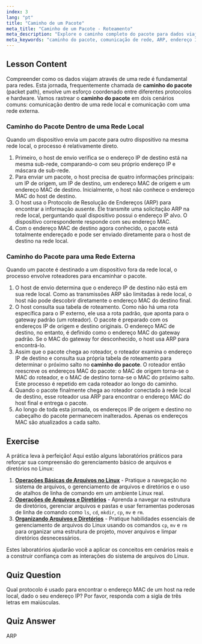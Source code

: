 ```yaml
---
index: 3
lang: "pt"
title: "Caminho de um Pacote"
meta_title: "Caminho de um Pacote - Roteamento"
meta_description: "Explore o caminho completo do pacote para dados viajando em uma rede local e pela internet. Aprenda como endereços IP, endereços MAC, ARP e tabelas de roteamento funcionam juntos para garantir a comunicação de rede bem-sucedida no Linux."
meta_keywords: "caminho do pacote, comunicação de rede, ARP, endereço IP, endereço MAC, tabela de roteamento, gateway padrão, rede Linux, tráfego de pacotes"
---
```


## Lesson Content

Compreender como os dados viajam através de uma rede é fundamental para redes. Esta jornada, frequentemente chamada de **caminho do pacote** (packet path), envolve um esforço coordenado entre diferentes protocolos e hardware. Vamos rastrear o **caminho do pacote** em dois cenários comuns: comunicação dentro de uma rede local e comunicação com uma rede externa.

### Caminho do Pacote Dentro de uma Rede Local

Quando um dispositivo envia um pacote para outro dispositivo na mesma rede local, o processo é relativamente direto.

1.  Primeiro, o host de envio verifica se o endereço IP de destino está na mesma sub-rede, comparando-o com seu próprio endereço IP e máscara de sub-rede.
2.  Para enviar um pacote, o host precisa de quatro informações principais: um IP de origem, um IP de destino, um endereço MAC de origem e um endereço MAC de destino. Inicialmente, o host não conhece o endereço MAC do host de destino.
3.  O host usa o Protocolo de Resolução de Endereços (ARP) para encontrar a informação ausente. Ele transmite uma solicitação ARP na rede local, perguntando qual dispositivo possui o endereço IP alvo. O dispositivo correspondente responde com seu endereço MAC.
4.  Com o endereço MAC de destino agora conhecido, o pacote está totalmente endereçado e pode ser enviado diretamente para o host de destino na rede local.

### Caminho do Pacote para uma Rede Externa

Quando um pacote é destinado a um dispositivo fora da rede local, o processo envolve roteadores para encaminhar o pacote.

1.  O host de envio determina que o endereço IP de destino não está em sua rede local. Como as transmissões ARP são limitadas à rede local, o host não pode descobrir diretamente o endereço MAC do destino final.
2.  O host consulta sua tabela de roteamento. Como não há uma rota específica para o IP externo, ele usa a rota padrão, que aponta para o gateway padrão (um roteador). O pacote é preparado com os endereços IP de origem e destino originais. O endereço MAC de destino, no entanto, é definido como o endereço MAC do gateway padrão. Se o MAC do gateway for desconhecido, o host usa ARP para encontrá-lo.
3.  Assim que o pacote chega ao roteador, o roteador examina o endereço IP de destino e consulta sua própria tabela de roteamento para determinar o próximo salto no **caminho do pacote**. O roteador então reescreve os endereços MAC do pacote: o MAC de origem torna-se o MAC do roteador, e o MAC de destino torna-se o MAC do próximo salto. Este processo é repetido em cada roteador ao longo do caminho.
4.  Quando o pacote finalmente chega ao roteador conectado à rede local de destino, esse roteador usa ARP para encontrar o endereço MAC do host final e entrega o pacote.
5.  Ao longo de toda esta jornada, os endereços IP de origem e destino no cabeçalho do pacote permanecem inalterados. Apenas os endereços MAC são atualizados a cada salto.

## Exercise

A prática leva à perfeição! Aqui estão alguns laboratórios práticos para reforçar sua compreensão do gerenciamento básico de arquivos e diretórios no Linux:

1.  **[Operações Básicas de Arquivos no Linux](https://labex.io/pt/labs/linux-basic-file-operations-in-linux-18001)** - Pratique a navegação no sistema de arquivos, o gerenciamento de arquivos e diretórios e o uso de atalhos de linha de comando em um ambiente Linux real.
2.  **[Operações de Arquivos e Diretórios](https://labex.io/pt/labs/linux-file-and-directory-operations-17997)** - Aprenda a navegar na estrutura de diretórios, gerenciar arquivos e pastas e usar ferramentas poderosas de linha de comando como `ls`, `cd`, `mkdir`, `cp`, `mv` e `rm`.
3.  **[Organizando Arquivos e Diretórios](https://labex.io/pt/labs/linux-organizing-files-and-directories-387877)** - Pratique habilidades essenciais de gerenciamento de arquivos do Linux usando os comandos `cp`, `mv` e `rm` para organizar uma estrutura de projeto, mover arquivos e limpar diretórios desnecessários.

Estes laboratórios ajudarão você a aplicar os conceitos em cenários reais e a construir confiança com as interações do sistema de arquivos do Linux.

## Quiz Question

Qual protocolo é usado para encontrar o endereço MAC de um host na rede local, dado o seu endereço IP? Por favor, responda com a sigla de três letras em maiúsculas.

## Quiz Answer

ARP
